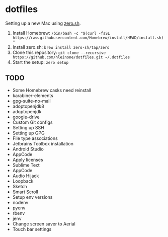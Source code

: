 # dotfiles

Setting up a new Mac using [zero.sh](https://github.com/zero-sh/zero.sh).

1. Install Homebrew:
```/bin/bash -c "$(curl -fsSL https://raw.githubusercontent.com/Homebrew/install/HEAD/install.sh)"```
2. Install zero.sh:
```brew install zero-sh/tap/zero```
3. Clone this repository:
```git clone --recursive https://github.com/hleinone/dotfiles.git ~/.dotfiles```
4. Start the setup:
```zero setup```

## TODO

* Some Homebrew casks need reinstall
 * karabiner-elements
 * gpg-suite-no-mail
 * adoptopenjdk8
 * adoptopenjdk
 * google-drive
* Custom Git configs
* Setting up SSH
* Setting up GPG
* File type associations
* Jetbrains Toolbox installation
 * Android Studio
 * AppCode
* Apply licenses
 * Sublime Text
 * AppCode
 * Audio Hijack
 * Loopback
 * Sketch
 * Smart Scroll
* Setup env versions
 * nodenv
 * pyenv
 * rbenv
 * jenv
* Change screen saver to Aerial
* Touch bar settings
